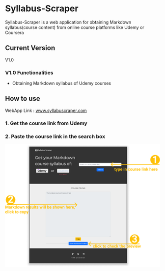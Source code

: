# Syllabus-Scraper
Syllabus-Scraper  is a web application for obtaining Markdown syllabus(course content) from online course platforms like Udemy or Coursera

## Current Version
V1.0
### V1.0 Functionalities
* Obtaining Markdown syllabus of Udemy courses

## How to use
WebApp Link : www.syllabuscraper.com
### 1. Get the course link from Udemy 
### 2. Paste the course link in the search box
![Screenshot](/images/index.png)
